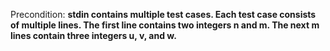 Precondition: **stdin contains multiple test cases. Each test case consists of multiple lines. The first line contains two integers n and m. The next m lines contain three integers u, v, and w.**